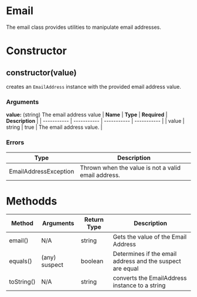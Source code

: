 # Email
The email class provides utilities to manipulate email addresses.

# Constructor
## constructor(value)
creates an `EmailAddress` instance with the provided email address value.

### Arguments
**value:** (string) The email address value
| **Name** | **Type** | **Required** | **Description** |
| ----------- | ----------- | ----------- | ----------- |
| value | string | true | The email address value. |

### Errors
| **Type** | **Description** |
| ----------- | ----------- |
| EmailAddressException | Thrown when the value is not a valid email address. |

# Methodds
| **Method** | **Arguments** | **Return Type** | **Description** |
| ----------- | ----------- | ----------- | ----------- |
| email() | N/A | string | Gets the value of the Email Address |
| equals() | (any) suspect | boolean | Determines if the email address and the suspect are equal |
| toString() | N/A | string | converts the EmailAddress instance to a string |